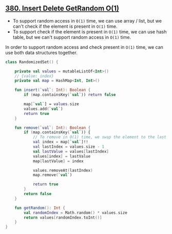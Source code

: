 ## [380. Insert Delete GetRandom O(1)](https://leetcode.com/problems/insert-delete-getrandom-o1/description/)

* To support random access in `O(1)` time, we can use array / list, but we can't check if the element is present in `O(1)` time.
* To support check if the element is present in `O(1)` time, we can use hash table, but we can't support random access in `O(1)` time.

In order to support random access and check present in `O(1)` time, we can use both data structures together.

```kotlin
class RandomizedSet() {

    private val values = mutableListOf<Int>()
    // {value: index}
    private val map = HashMap<Int, Int>()

    fun insert(`val`: Int): Boolean {
        if (map.containsKey(`val`)) return false

        map[`val`] = values.size
        values.add(`val`)
        return true
    }

    fun remove(`val`: Int): Boolean {
        if (map.containsKey(`val`)) {
            // To remove in O(1) time, we swap the element to the last position and remove it.
            val index = map[`val`]!!
            val lastIndex = values.size - 1
            val lastValue = values[lastIndex]
            values[index] = lastValue
            map[lastValue] = index

            values.removeAt(lastIndex)
            map.remove(`val`)

            return true
        }
        return false
    }

    fun getRandom(): Int {
        val randomIndex = Math.random() * values.size
        return values[randomIndex.toInt()]
    }
}
```